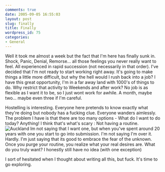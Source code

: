 ```yaml
---
comments: true
date: 2005-09-05 16:55:03
layout: post
slug: finally
title: Finally
wordpress_id: 75
categories:
- General
---
```


Well it took me almost a week but the fact that I'm here has finally sunk in. Shock, Panic, Denial, Remorse... all those feelings you never really want to feel. All experienced in rapid succession (not necessarily in that order). I've decided that I'm not ready to start working right away. It's going to make things a little more difficult, but why the hell would I rush back into a job? I have this great opportunity, I'm in a far away land with 1000's of things to do. Why restrict that activity to Weekends and after work? No job is as flexible as I want it to be, so I just wont work for awhile. A month, maybe two... maybe even three if I'm careful. 

Hostelling is interesting. Everyone here pretends to know exactly what they're doing but nobody has a fucking clue. Everyone wanders aimlessly. The problem I have is that there are too many options - What do I want to do today? Anything! I think that's what's scary : Not having a routine. 
![Auckland](http://www.isystech.net/images/auckland-small.jpg)
Im not saying that I want one, but when you've spent around 20 years with one you start to go into submission. 
I'm not saying I'm over it. 
Hardly.
I'm just saying that its good to embrace the fear of the unknown. 
Once you purge your routine, you realize what your real desires are. 
What do you truly want? I honestly still have no idea (with one exception)

I sort of hesitated when I thought about writing all this, but fuck. 
It's time to go exploring. 
